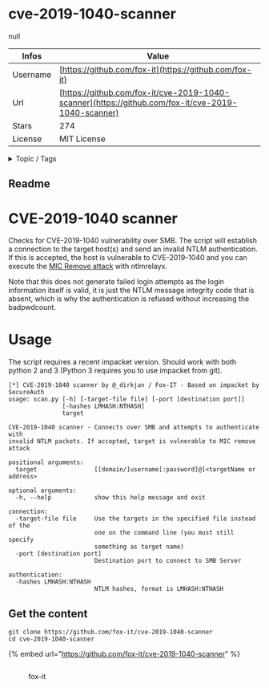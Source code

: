 # cve-2019-1040-scanner

null

| Infos    | Value                                                              |
| -------- | -------------------------------------------------------------------|
| Username | [https://github.com/fox-it](https://github.com/fox-it) |
| Url      | [https://github.com/fox-it/cve-2019-1040-scanner](https://github.com/fox-it/cve-2019-1040-scanner)                                               |
| Stars    | 274                                                          |
| License  | MIT License                                                        |

<details>

<summary>Topic / Tags</summary>



</details>

## Readme

# CVE-2019-1040 scanner

Checks for CVE-2019-1040 vulnerability over SMB.
The script will establish a connection to the target host(s) and send
an invalid NTLM authentication. If this is accepted, the host is vulnerable to
CVE-2019-1040 and you can execute the [MIC Remove attack](https://dirkjanm.io/exploiting-CVE-2019-1040-relay-vulnerabilities-for-rce-and-domain-admin/) with ntlmrelayx.

Note that this does not generate failed login attempts as the login information itself is valid, it is just the NTLM message integrity code that is absent, which is why the authentication is refused without increasing the badpwdcount.

# Usage
The script requires a recent impacket version. Should work with both python 2 and 3 (Python 3 requires you to use impacket from git).

```
[*] CVE-2019-1040 scanner by @_dirkjan / Fox-IT - Based on impacket by SecureAuth
usage: scan.py [-h] [-target-file file] [-port [destination port]]
               [-hashes LMHASH:NTHASH]
               target

CVE-2019-1040 scanner - Connects over SMB and attempts to authenticate with
invalid NTLM packets. If accepted, target is vulnerable to MIC remove attack

positional arguments:
  target                [[domain/]username[:password]@]<targetName or address>

optional arguments:
  -h, --help            show this help message and exit

connection:
  -target-file file     Use the targets in the specified file instead of the
                        one on the command line (you must still specify
                        something as target name)
  -port [destination port]
                        Destination port to connect to SMB Server

authentication:
  -hashes LMHASH:NTHASH
                        NTLM hashes, format is LMHASH:NTHASH
```




## Get the content

```
git clone https://github.com/fox-it/cve-2019-1040-scanner
cd cve-2019-1040-scanner
```

{% embed url="https://github.com/fox-it/cve-2019-1040-scanner" %}

<figure><img src="https://avatars.githubusercontent.com/u/468621?v=4" alt=""><figcaption><p>fox-it</p></figcaption></figure>
